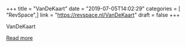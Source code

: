 +++
title = "VanDeKaart"
date = "2019-07-05T14:02:29"
categories = [ "RevSpace",]
link = "https://revspace.nl/VanDeKaart"
draft = false
+++

<div class="mw-content-ltr mw-parser-output" dir="ltr" lang="en-GB"><p><a class="mw-selflink selflink">VanDeKaart</a>
</p></div>

[Read more](https://revspace.nl/VanDeKaart)
